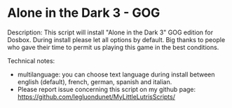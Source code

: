 # Alone in the Dark 3 - GOG

Description:
This script will install "Alone in the Dark 3" GOG edition for Dosbox.
During install please let all options by default.
Big thanks to people who gave their time to permit us playing this game in the best conditions.

Technical notes:
- multilanguage: you can choose text language during install between english (default), french, german, spanish and italian.
- Please report issue concerning this script on my github page:
https://github.com/legluondunet/MyLittleLutrisScripts/
